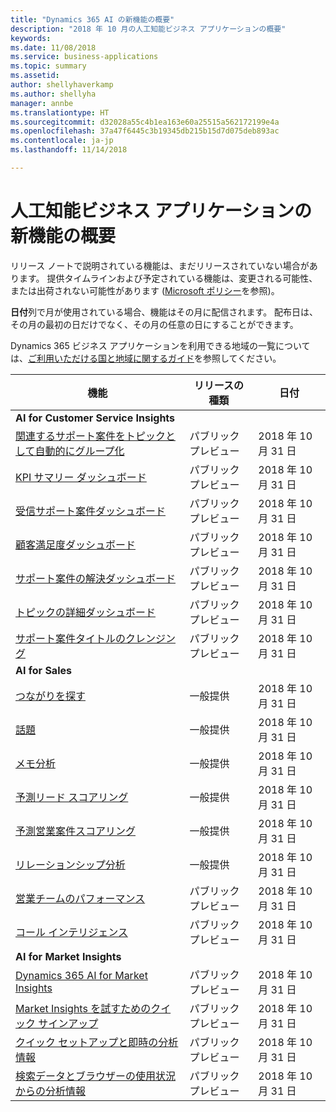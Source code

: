 ```yaml
---
title: "Dynamics 365 AI の新機能の概要"
description: "2018 年 10 月の人工知能ビジネス アプリケーションの概要"
keywords: 
ms.date: 11/08/2018
ms.service: business-applications
ms.topic: summary
ms.assetid: 
author: shellyhaverkamp
ms.author: shellyha
manager: annbe
ms.translationtype: HT
ms.sourcegitcommit: d32028a55c4b1ea163e60a25515a562172199e4a
ms.openlocfilehash: 37a47f6445c3b19345db215b15d7d075deb893ac
ms.contentlocale: ja-jp
ms.lasthandoff: 11/14/2018

---
```


#  <a name="summary-of-whats-new-in-artificial-intelligence-business-applications"></a>人工知能ビジネス アプリケーションの新機能の概要

リリース ノートで説明されている機能は、まだリリースされていない場合があります。 提供タイムラインおよび予定されている機能は、変更される可能性、または出荷されない可能性があります ([Microsoft ポリシー](https://go.microsoft.com/fwlink/p/?linkid=2007332)を参照)。

**日付**列で月が使用されている場合、機能はその月に配信されます。 配布日は、その月の最初の日だけでなく、その月の任意の日にすることができます。

Dynamics 365 ビジネス アプリケーションを利用できる地域の一覧については、[ご利用いただける国と地域に関するガイド](https://aka.ms/dynamics_365_international_availability_deck)を参照してください。

| 機能                                                              | リリースの種類   | 日付 |
|----------------------------------------------------------------------|----------------|----------------------|
|**AI for Customer Service Insights** | |
| [関連するサポート案件をトピックとして自動的にグループ化](automated-topic-clustering.md)| パブリック プレビュー | 2018 年 10 月 31 日 | 
| [KPI サマリー ダッシュボード](kpi-summary-dashborad.md) | パブリック プレビュー | 2018 年 10 月 31 日 |
| [受信サポート案件ダッシュボード](incoming-cases-dashboard.md)| パブリック プレビュー | 2018 年 10 月 31 日 | 
| [顧客満足度ダッシュボード](customer-satisfaction-dashboard.md)| パブリック プレビュー | 2018 年 10 月 31 日 | 
| [サポート案件の解決ダッシュボード](case-resolution-dashboard.md)| パブリック プレビュー | 2018 年 10 月 31 日 | 
| [トピックの詳細ダッシュボード](topic-details-dashboard.md)| パブリック プレビュー | 2018 年 10 月 31 日 | 
| [サポート案件タイトルのクレンジング](case-title-cleansing.md)| パブリック プレビュー | 2018 年 10 月 31 日 | 
|**AI for Sales** |
| [つながりを探す](who-knows-whom.md)                          | 一般提供          | 2018 年 10 月 31 日          |
| [話題](talking-points.md)                          | 一般提供          | 2018 年 10 月 31 日          |
| [メモ分析](notes-analysis.md)                          | 一般提供          | 2018 年 10 月 31 日          |
| [予測リード スコアリング](predictive-lead-scoring.md)                          | 一般提供          | 2018 年 10 月 31 日          |
| [予測営業案件スコアリング](predictive-opportunity-scoring.md)            | 一般提供          | 2018 年 10 月 31 日          |
| [リレーションシップ分析](relationship-analytics.md) | 一般提供 | 2018 年 10 月 31 日 |
| [営業チームのパフォーマンス](dynamics-365-ai-sales-app.md)     | パブリック プレビュー  | 2018 年 10 月 31 日            |
| [コール インテリジェンス](call-intelligence-sales-app.md)     | パブリック プレビュー  | 2018 年 10 月 31 日            |
|**AI for Market Insights** |
| [Dynamics 365 AI for Market Insights](../market-insights/index.md)    | パブリック プレビュー | 2018 年 10 月 31 日         |
| [Market Insights を試すためのクイック サインアップ](../market-insights/quick-sign-in.md)    | パブリック プレビュー | 2018 年 10 月 31 日         |
| [クイック セットアップと即時の分析情報](../market-insights/quick-setup.md)              | パブリック プレビュー | 2018 年 10 月 31 日         |
| [検索データとブラウザーの使用状況からの分析情報](../market-insights/search-browse.md) | パブリック プレビュー | 2018 年 10 月 31 日         |

